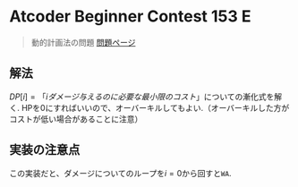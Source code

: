 # Atcoder Beginner Contest 153 E
> 動的計画法の問題
> [問題ページ](https://atcoder.jp/contests/abc153/tasks/abc153_e)
## 解法
$DP[i] = 「iダメージ与えるのに必要な最小限のコスト」$についての漸化式を解く.
HPを0にすればいいので、オーバーキルしてもよい.（オーバーキルした方がコストが低い場合があることに注意）
## 実装の注意点
この実装だと、ダメージについてのループを$i = 0$から回すと`WA`.
